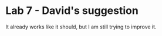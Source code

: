 # Lab 7 - David's suggestion

It already works like it should, but I am still trying to improve it.
